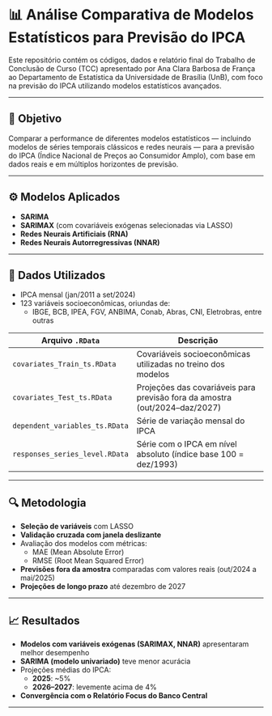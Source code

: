 # 📊 Análise Comparativa de Modelos Estatísticos para Previsão do IPCA

Este repositório contém os códigos, dados e relatório final do Trabalho de Conclusão de Curso (TCC) apresentado por Ana Clara Barbosa de França ao Departamento de Estatística da Universidade de Brasília (UnB), com foco na previsão do IPCA utilizando modelos estatísticos avançados.

---

## 🧠 Objetivo

Comparar a performance de diferentes modelos estatísticos — incluindo modelos de séries temporais clássicos e redes neurais — para a previsão do IPCA (Índice Nacional de Preços ao Consumidor Amplo), com base em dados reais e em múltiplos horizontes de previsão.

---

## ⚙️ Modelos Aplicados

- **SARIMA**  
- **SARIMAX** (com covariáveis exógenas selecionadas via LASSO)  
- **Redes Neurais Artificiais (RNA)**  
- **Redes Neurais Autorregressivas (NNAR)**

---

## 📁 Dados Utilizados

- IPCA mensal (jan/2011 a set/2024)  
- 123 variáveis socioeconômicas, oriundas de:
  - IBGE, BCB, IPEA, FGV, ANBIMA, Conab, Abras, CNI, Eletrobras, entre outras

| Arquivo `.RData`                         | Descrição                                                                 |
|------------------------------------------|---------------------------------------------------------------------------|
| `covariates_Train_ts.RData`              | Covariáveis socioeconômicas utilizadas no treino dos modelos              |
| `covariates_Test_ts.RData`               | Projeções das covariáveis para previsão fora da amostra (out/2024–daz/2027) |
| `dependent_variables_ts.RData`           | Série de variação mensal do IPCA                                         |
| `responses_series_level.RData`           | Série com o IPCA em nível absoluto (índice base 100 = dez/1993)          |

---

## 🔍 Metodologia

- **Seleção de variáveis** com LASSO
- **Validação cruzada com janela deslizante**
- Avaliação dos modelos com métricas:
  - MAE (Mean Absolute Error)
  - RMSE (Root Mean Squared Error)
- **Previsões fora da amostra** comparadas com valores reais (out/2024 a mai/2025)
- **Projeções de longo prazo** até dezembro de 2027

---

## 📈 Resultados

- **Modelos com variáveis exógenas (SARIMAX, NNAR)** apresentaram melhor desempenho
- **SARIMA (modelo univariado)** teve menor acurácia
- Projeções médias do IPCA:
  - **2025**: ~5%
  - **2026–2027**: levemente acima de 4%
- **Convergência com o Relatório Focus do Banco Central**

---

